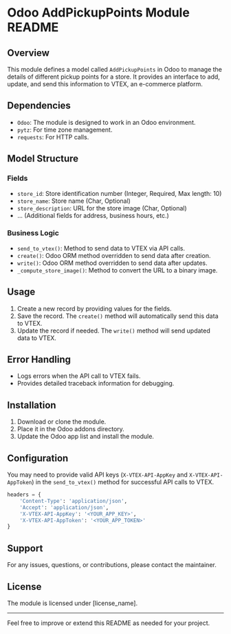 # Odoo AddPickupPoints Module README

## Overview

This module defines a model called `AddPickupPoints` in Odoo to manage the details of different pickup points for a store. It provides an interface to add, update, and send this information to VTEX, an e-commerce platform.

## Dependencies

- `Odoo`: The module is designed to work in an Odoo environment.
- `pytz`: For time zone management.
- `requests`: For HTTP calls.

## Model Structure

### Fields

- `store_id`: Store identification number (Integer, Required, Max length: 10)
- `store_name`: Store name (Char, Optional)
- `store_description`: URL for the store image (Char, Optional)
- ... (Additional fields for address, business hours, etc.)

### Business Logic

- `send_to_vtex()`: Method to send data to VTEX via API calls.
- `create()`: Odoo ORM method overridden to send data after creation.
- `write()`: Odoo ORM method overridden to send data after updates.
- `_compute_store_image()`: Method to convert the URL to a binary image.

## Usage

1. Create a new record by providing values for the fields.
2. Save the record. The `create()` method will automatically send this data to VTEX.
3. Update the record if needed. The `write()` method will send updated data to VTEX.

## Error Handling

- Logs errors when the API call to VTEX fails.
- Provides detailed traceback information for debugging.

## Installation

1. Download or clone the module.
2. Place it in the Odoo addons directory.
3. Update the Odoo app list and install the module.

## Configuration

You may need to provide valid API keys (`X-VTEX-API-AppKey` and `X-VTEX-API-AppToken`) in the `send_to_vtex()` method for successful API calls to VTEX.

```python
headers = {
    'Content-Type': 'application/json',
    'Accept': 'application/json',
    'X-VTEX-API-AppKey': '<YOUR_APP_KEY>',
    'X-VTEX-API-AppToken': '<YOUR_APP_TOKEN>'
}
```

## Support

For any issues, questions, or contributions, please contact the maintainer.

## License

The module is licensed under [license_name].

---

Feel free to improve or extend this README as needed for your project.